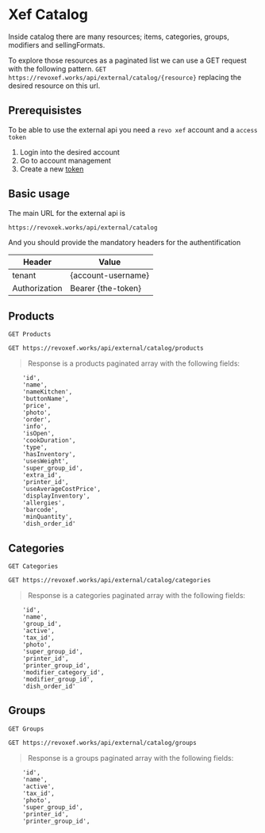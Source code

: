 # Xef Catalog
Inside catalog there are many resources; items, categories, groups, modifiers and sellingFormats.

To explore those resources as a paginated list we can use a GET request with the following pattern. `GET https://revoxef.works/api/external/catalog/{resource}` replacing the desired resource on this url. 

## Prerequisistes

To be able to use the external api you need a `revo xef` account and a `access token`

1. Login into the desired account
2. Go to account management
3. Create a new [token](https://revoxef.works/account/tokens)


## Basic usage
The main URL for the external api is


`https://revoxek.works/api/external/catalog`

And you should provide the mandatory headers for the authentification


Header        | Value
--------------|----------
tenant        | {account-username}
Authorization | Bearer {the-token}


## Products

`GET Products`

```sh
GET https://revoxef.works/api/external/catalog/products
```

> Response is a products paginated array with the following fields:

```
    'id',
    'name',
    'nameKitchen',
    'buttonName',
    'price',
    'photo',
    'order',
    'info',
    'isOpen',
    'cookDuration',
    'type',
    'hasInventory',
    'usesWeight',
    'super_group_id',
    'extra_id',
    'printer_id',
    'useAverageCostPrice',
    'displayInventory',
    'allergies',
    'barcode',
    'minQuantity',
    'dish_order_id'
```


## Categories

`GET Categories`

```sh
GET https://revoxef.works/api/external/catalog/categories
```

> Response is a categories paginated array with the following fields:

```
    'id',
    'name',
    'group_id',
    'active',
    'tax_id',
    'photo',
    'super_group_id',
    'printer_id',
    'printer_group_id',
    'modifier_category_id',
    'modifier_group_id',
    'dish_order_id'
```

## Groups

`GET Groups`

```sh
GET https://revoxef.works/api/external/catalog/groups
```

> Response is a groups paginated array with the following fields:

```
    'id',
    'name',
    'active',
    'tax_id',
    'photo',
    'super_group_id',
    'printer_id',
    'printer_group_id',
```
